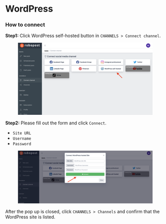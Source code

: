 # WordPress

### How to connect

**Step1:** Click WordPress self-hosted button in `CHANNELS > Connect channel`.

<figure><img src="../../.gitbook/assets/channel_connect_wordpress.png" alt=""><figcaption></figcaption></figure>

**Step2:** Please fill out the form and click `Connect`.

* `Site URL`
* `Username`
* `Password`

<figure><img src="../../.gitbook/assets/スクリーンショット 2023-08-02 16.06.43.png" alt=""><figcaption></figcaption></figure>

After the pop up is closed, click `CHANNELS > Channels` and confirm that the WordPress site is listed.
